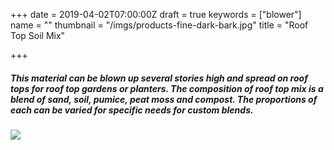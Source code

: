 +++
date = 2019-04-02T07:00:00Z
draft = true
keywords = ["blower"]
name = ""
thumbnail = "/imgs/products-fine-dark-bark.jpg"
title = "Roof Top Soil Mix"

+++
##### This material can be blown up several stories high and spread on roof tops for roof top gardens or planters. The composition of roof top mix is a blend of sand, soil, pumice, peat moss and compost. The proportions of each can be varied for specific needs for custom blends. 

![](/imgs/Mulch-Rooftop-Garden_w800_16x9.jpg)